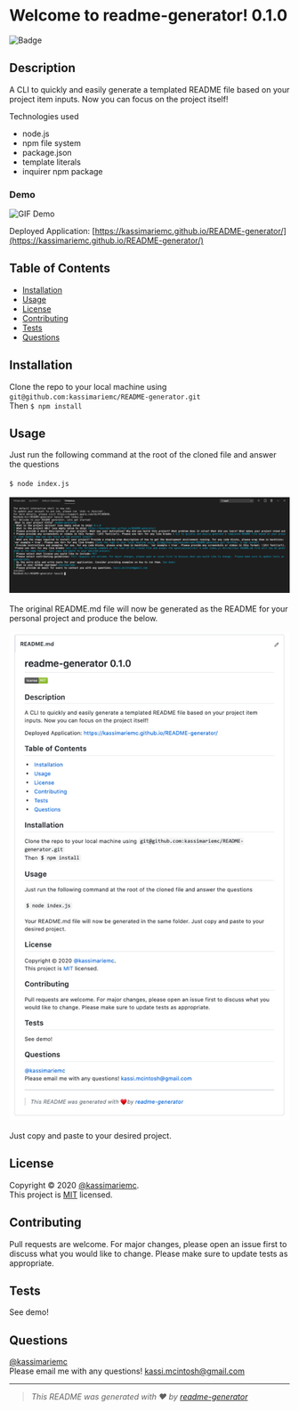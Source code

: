 
  # Welcome to readme-generator! 0.1.0
  ![Badge](https://img.shields.io/badge/license-MIT-green)

  ## Description

  A CLI to quickly and easily generate a templated README file based on your project item inputs. Now you can focus on the project itself!
  
  Technologies used
  * node.js
  * npm file system
  * package.json
  * template literals
  * inquirer npm package
  
  ### Demo

  ![GIF Demo](/images/demo2.gif)

  Deployed Application: [https://kassimariemc.github.io/README-generator/](https://kassimariemc.github.io/README-generator/)

  ## Table of Contents

  * [Installation](#installation)
  * [Usage](#usage)
  * [License](#license)
  * [Contributing](#contributing)
  * [Tests](#tests)
  * [Questions](#questions)
  
  ## Installation

  Clone the repo to your local machine using `git@github.com:kassimariemc/README-generator.git`<br>Then `$ npm install`

  ## Usage

  Just run the following command at the root of the cloned file and answer the questions<br><br>`$ node index.js`<br><br>![Terminal View](/images/terminal.png)<br><br> The original README.md file will now be generated as the README for your personal project and produce the below. <br><br>![README generated](/images/readme.png)<br><br>Just copy and paste to your desired project.

  ## License

  Copyright &#169; 2020 [@kassimariemc](https://github.com/kassimariemc).<br>
  This project is [MIT](https://choosealicense.com/licenses/mit/) licensed.
  
  ## Contributing

  Pull requests are welcome. For major changes, please open an issue first to discuss what you would like to change.  Please make sure to update tests as appropriate.

  ## Tests

  See demo!

  ## Questions

  [@kassimariemc](https://github.com/kassimariemc)<br>
  Please email me with any questions! <kassi.mcintosh@gmail.com>

  _____________________________________________________
  > *This README was generated with &hearts; by [readme-generator](https://github.com/kassimariemc/README-generator)*

